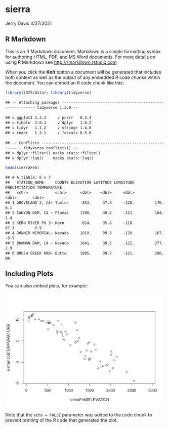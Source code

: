 sierra
================
Jerry Davis
4/27/2021

## R Markdown

This is an R Markdown document. Markdown is a simple formatting syntax
for authoring HTML, PDF, and MS Word documents. For more details on
using R Markdown see <http://rmarkdown.rstudio.com>.

When you click the **Knit** button a document will be generated that
includes both content as well as the output of any embedded R code
chunks within the document. You can embed an R code chunk like this:

``` r
library(iGIScData); library(tidyverse)
```

    ## -- Attaching packages ---------------------------------------------------------- tidyverse 1.3.0 --

    ## v ggplot2 3.3.2     v purrr   0.3.4
    ## v tibble  3.0.3     v dplyr   1.0.2
    ## v tidyr   1.1.2     v stringr 1.4.0
    ## v readr   1.3.1     v forcats 0.5.0

    ## -- Conflicts ------------------------------------------------------------- tidyverse_conflicts() --
    ## x dplyr::filter() masks stats::filter()
    ## x dplyr::lag()    masks stats::lag()

``` r
head(sierraFeb)
```

    ## # A tibble: 6 x 7
    ##   STATION_NAME     COUNTY ELEVATION LATITUDE LONGITUDE PRECIPITATION TEMPERATURE
    ##   <chr>            <chr>      <dbl>    <dbl>     <dbl>         <dbl>       <dbl>
    ## 1 GROVELAND 2, CA~ Tuolu~      853.     37.8     -120.         176.          6.1
    ## 2 CANYON DAM, CA ~ Plumas     1390.     40.2     -121.         164.          1.4
    ## 3 KERN RIVER PH 3~ Kern        824.     35.8     -118.          67.1         8.9
    ## 4 DONNER MEMORIAL~ Nevada     1810.     39.3     -120.         167.         -0.9
    ## 5 BOWMAN DAM, CA ~ Nevada     1641.     39.5     -121.         277.          2.9
    ## 6 BRUSH CREEK RAN~ Butte      1085.     39.7     -121.         296.         NA

## Including Plots

You can also embed plots, for example:

![](getsierra_files/figure-gfm/pressure-1.png)<!-- -->

Note that the `echo = FALSE` parameter was added to the code chunk to
prevent printing of the R code that generated the plot.
